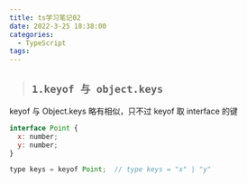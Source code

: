 ```yaml
---
title: ts学习笔记02
date: 2022-3-25 18:38:00
categories:
  - TypeScript
tags: 
---
```



> ## <code>1.keyof 与 object.keys</code>

keyof 与 Object.keys 略有相似，只不过 keyof 取 interface 的键

```js
interface Point {
  x: number;
  y: number;
}

type keys = keyof Point;  // type keys = "x" | "y"
```




